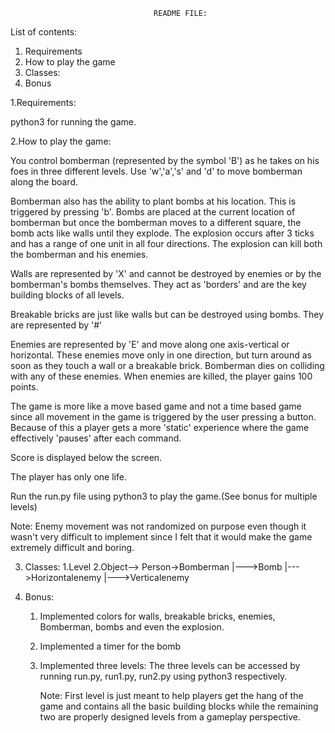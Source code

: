
								 	README FILE:
List of contents:

1. Requirements
2. How to play the game
3. Classes:
4. Bonus

1.Requirements:
  
  python3 for running the game.

2.How to play the game:

  You control bomberman (represented by the symbol 'B') as he takes on his foes in three different levels. Use 'w','a','s' and 'd' to move bomberman along the board. 

  Bomberman also has the ability to plant bombs at his location. This is triggered by pressing 'b'. Bombs are placed at the current location of bomberman but once the bomberman moves to a different square, the bomb acts like walls until they explode. The explosion occurs after 3 ticks and has a range of one unit in all four directions. The explosion can kill both the bomberman and his enemies. 

  Walls are represented by 'X' and cannot be destroyed by enemies or by the bomberman's bombs themselves. They act as 'borders' and are the key building blocks of all levels.

  Breakable bricks are just like walls but can be destroyed using bombs. They are represented by '#'

  Enemies are represented by 'E' and move along one axis-vertical or horizontal. These enemies move only in one direction, but turn around as soon as they touch a wall or a breakable brick. Bomberman dies on colliding with any of these enemies. When enemies are killed, the player gains 100 points.

  The game is more like a move based game and not a time based game since all movement in the game is triggered by the user pressing a button. Because of this a player gets a more 'static' experience where the game effectively 'pauses' after each command.

  Score is displayed below the screen.

  The player has only one life.

  Run the run.py file using python3 to play the game.(See bonus for multiple levels)

  Note: Enemy movement was not randomized on purpose even though it wasn't very difficult to implement since I felt that it would make the game extremely difficult and boring.

3. Classes:
	1.Level
	2.Object--> Person->Bomberman
	 			   |--->Bomb
		           |--->Horizontalenemy
		           |--->Verticalenemy


4. Bonus:
	1. Implemented colors for walls, breakable bricks, enemies, Bomberman, bombs and even the explosion.
	2. Implemented a timer for the bomb
	3. Implemented three levels:
		The three levels can be accessed by running run.py, run1.py, run2.py using python3 respectively.

		Note: First level is just meant to help players get the hang of the game and contains all the basic building blocks while the remaining two are properly designed levels from a gameplay perspective.

		           


